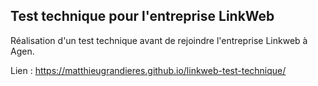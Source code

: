 ## Test technique pour l'entreprise LinkWeb

Réalisation d'un test technique avant de rejoindre l'entreprise Linkweb à Agen. 

Lien : https://matthieugrandieres.github.io/linkweb-test-technique/

